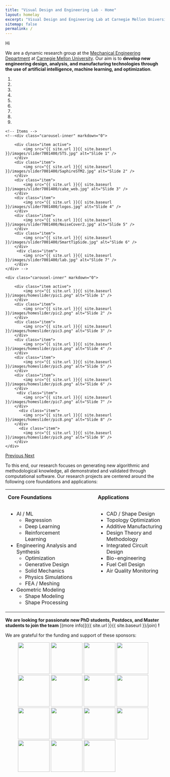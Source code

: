 ```yaml
---
title: "Visual Design and Engineering Lab - Home"
layout: homelay
excerpt: "Visual Design and Engineering Lab at Carnegie Mellon University."
sitemap: false
permalink: /
---
```


Hi

We are a dynamic research group at the [Mechanical Engineering Department](https://www.meche.engineering.cmu.edu) at [Carnegie Mellon University](https://www.cmu.edu). Our aim is to **develop new engineering design, analysis, and manufacturing technologies through the use of artificial intelligence, machine learning, and optimization**.


<div markdown="0" id="carousel" class="carousel slide" data-ride="carousel" data-interval="5000" data-pause="hover" >
    <!-- Menu -->
    <ol class="carousel-indicators">
        <li data-target="#carousel" data-slide-to="0" class="active"></li>
        <li data-target="#carousel" data-slide-to="1"></li>
        <li data-target="#carousel" data-slide-to="2"></li>
        <li data-target="#carousel" data-slide-to="3"></li>
        <li data-target="#carousel" data-slide-to="4"></li>
        <li data-target="#carousel" data-slide-to="5"></li>
        <li data-target="#carousel" data-slide-to="6"></li>
        <li data-target="#carousel" data-slide-to="7"></li>
        <li data-target="#carousel" data-slide-to="8"></li>
    </ol>

    <!-- Items -->
    <!--<div class="carousel-inner" markdown="0">

        <div class="item active">
            <img src="{{ site.url }}{{ site.baseurl }}/images/slider7001400/STS.jpg" alt="Slide 1" />
        </div>
        <div class="item">
            <img src="{{ site.url }}{{ site.baseurl }}/images/slider7001400/SaphireSTM2.jpg" alt="Slide 2" />
        </div>
        <div class="item">
            <img src="{{ site.url }}{{ site.baseurl }}/images/slider7001400/cake_web.jpg" alt="Slide 3" />
        </div>
        <div class="item">
            <img src="{{ site.url }}{{ site.baseurl }}/images/slider7001400/logos.jpg" alt="Slide 4" />
        </div>
        <div class="item">
            <img src="{{ site.url }}{{ site.baseurl }}/images/slider7001400/NoiseCover2.jpg" alt="Slide 5" />
        </div>
        <div class="item">
            <img src="{{ site.url }}{{ site.baseurl }}/images/slider7001400/SmartTipSide.jpg" alt="Slide 6" />
        </div>       
         <div class="item">
            <img src="{{ site.url }}{{ site.baseurl }}/images/slider7001400/lab.jpg" alt="Slide 7" />
        </div>
    </div> -->

    <div class="carousel-inner" markdown="0">

        <div class="item active">
            <img src="{{ site.url }}{{ site.baseurl }}/images/homeslider/pic1.png" alt="Slide 1" />
        </div>
        <div class="item">
            <img src="{{ site.url }}{{ site.baseurl }}/images/homeslider/pic2.png" alt="Slide 2" />
        </div>
        <div class="item">
            <img src="{{ site.url }}{{ site.baseurl }}/images/homeslider/pic3.png" alt="Slide 3" />
        </div>
        <div class="item">
            <img src="{{ site.url }}{{ site.baseurl }}/images/homeslider/pic4.png" alt="Slide 4" />
        </div>
        <div class="item">
            <img src="{{ site.url }}{{ site.baseurl }}/images/homeslider/pic5.png" alt="Slide 5" />
        </div>
        <div class="item">
            <img src="{{ site.url }}{{ site.baseurl }}/images/homeslider/pic6.png" alt="Slide 6" />
        </div>       
         <div class="item">
            <img src="{{ site.url }}{{ site.baseurl }}/images/homeslider/pic7.png" alt="Slide 7" />
        </div>
          <div class="item">
            <img src="{{ site.url }}{{ site.baseurl }}/images/homeslider/pic8.png" alt="Slide 8" />
        </div>
          <div class="item">
            <img src="{{ site.url }}{{ site.baseurl }}/images/homeslider/pic9.png" alt="Slide 9" />
        </div>
    </div>


  <a class="left carousel-control" href="#carousel" role="button" data-slide="prev">
    <span class="glyphicon glyphicon-chevron-left" aria-hidden="true"></span>
    <span class="sr-only">Previous</span>
  </a>
  <a class="right carousel-control" href="#carousel" role="button" data-slide="next">
    <span class="glyphicon glyphicon-chevron-right" aria-hidden="true"></span>
    <span class="sr-only">Next</span>
  </a>
</div>


To this end, our research focuses on generating new algorithmic and methodological knowledge, all demonstrated and validated through computational software. Our research projects are centered around the following core foundations and applications:

<!-- 
* AI / ML
  * Regression
  * Deep Learning
  * Reinforcement Learning
* Geometric Modeling
  * Shape Modeling
  * Shape Processing
* Analysis and Synthesis
  * Optimization 
  * Generative Design 
  * Solid mechanics
  * Physics Simulations
  * FEA/meshing  -->


<table>
  <tbody>
    <tr>
      <th align="left">Core Foundations</th>
      <th align="left">&nbsp; &nbsp; &nbsp; &nbsp; &nbsp; &nbsp;</th>
      <th align="left">Applications</th>
    </tr>
    <tr>
      <td align="left">
        <ul>
          <li>AI / ML
            <ul>
              <li>Regression</li>
              <li>Deep Learning</li>
              <li>Reinforcement Learning</li>
            </ul>
          </li>
          <li>Engineering Analysis and Synthesis
            <ul>
              <li>Optimization</li>
              <li>Generative Design</li>
              <li>Solid Mechanics</li>
              <li>Physics Simulations</li>
              <li>FEA / Meshing</li>
            </ul>
          </li>
          <li>Geometric Modeling
            <ul>
              <li>Shape Modeling</li>
              <li>Shape Processing</li>
            </ul>
          </li>
        </ul>
      </td>
      <td align="left">
        &nbsp; &nbsp; &nbsp; &nbsp; &nbsp; &nbsp;
      </td>
      <td style="text-align:left;vertical-align:top"> 
        <ul>
          <li>CAD / Shape Design</li>
          <li>Topology Optimization</li>
          <li>Additive Manufacturing</li>
          <li>Design Theory and Methodology</li>
          <li>Integrated Circuit Design</li>
          <li>Bio-engineering</li>
          <li>Fuel Cell Design</li>
          <li>Air Quality Monitoring</li>
        </ul>
      </td>
    </tr>
  </tbody>
</table>


<!-- <table>
  <tbody>
      <tr>
          <td>
* AI / ML
  * Regression
  * Deep Learning
  * Reinforcement Learning
* Geometric Modeling
  * Shape Modeling
  * Shape Processing
* Analysis and Synthesis
  * Optimization 
  * Generative Design 
  * Solid mechanics
  * Physics Simulations
  * FEA/meshing 
</td>
          <td>2</td>
      </tr>
  </tbody>
</table> -->


<!-- To this end, we develop novel spectroscopic-imaging scanning tunneling microscopy (SI-STM) tools to visualize the relevant quantum mechanical degrees of freedom. We want to be able to build the perfect instruments to answer the  scientific questions we deem most important (see [Research](research)).



We are located at Leiden University, the birthplace of superconductivity and home to Kamerlingh Onnes, Lorentz, Huygens, Einstein, de Sitter, and others (see e.g. [the wall of signatures from Ehrenfest lecturers](https://www.lorentz.leidenuniv.nl/history/colloquium/muur_heel.html)). We exchange ideas and work with our neighbors from [Quantum Matter & Optics](http://www.physics.leidenuniv.nl/qo-home), as well as with the colleagues from our [world-class theory section](https://www.lorentz.leidenuniv.nl). -->

 **We are  looking for passionate new PhD students, Postdocs, and Master students to join the team** [(more info)]({{ site.url }}{{ site.baseurl }}/join) **!**


We are grateful for the funding and support of these sponsors:

<figure class="fourth">
  <img src="{{ site.url }}{{ site.baseurl }}/images/logopic/Logo_nsf.png" style="width: 100px">
  <img src="{{ site.url }}{{ site.baseurl }}/images/logopic/Logo_darpa.png" style="width: 100px">
  <img src="{{ site.url }}{{ site.baseurl }}/images/logopic/Logo_boeing.png" style="width: 100px">
  <img src="{{ site.url }}{{ site.baseurl }}/images/logopic/Logo_siemens.png" style="width: 100px">
  <img src="{{ site.url }}{{ site.baseurl }}/images/logopic/Logo_americamakes.png" style="width: 100px">
  <img src="{{ site.url }}{{ site.baseurl }}/images/logopic/Logo_misumi.png" style="width: 100px">
  <img src="{{ site.url }}{{ site.baseurl }}/images/logopic/Logo_mitsubishielectric.png" style="width: 100px">
  <img src="{{ site.url }}{{ site.baseurl }}/images/logopic/Logo_pita.png" style="width: 100px">
  <img src="{{ site.url }}{{ site.baseurl }}/images/logopic/Logo_ansys.png" style="width: 100px">
  <img src="{{ site.url }}{{ site.baseurl }}/images/logopic/Logo_honda.png" style="width: 100px">
  <img src="{{ site.url }}{{ site.baseurl }}/images/logopic/Logo_berkman.png" style="width: 100px">
  <img src="{{ site.url }}{{ site.baseurl }}/images/logopic/Logo_afrl.png" style="width: 100px">
  <img src="{{ site.url }}{{ site.baseurl }}/images/logopic/Logo_aro.png" style="width: 100px">
  <img src="{{ site.url }}{{ site.baseurl }}/images/logopic/Logo_mfi.png" style="width: 100px">
  <img src="{{ site.url }}{{ site.baseurl }}/images/logopic/Logo_saic.png" style="width: 100px">
</figure>
